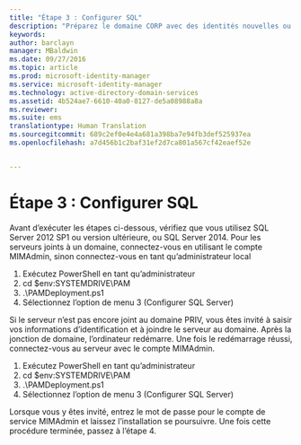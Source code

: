 ```yaml
---
title: "Étape 3 : Configurer SQL"
description: "Préparez le domaine CORP avec des identités nouvelles ou existantes à gérer avec Privileged Identity Manager à l’aide de scripts"
keywords: 
author: barclayn
manager: MBaldwin
ms.date: 09/27/2016
ms.topic: article
ms.prod: microsoft-identity-manager
ms.service: microsoft-identity-manager
ms.technology: active-directory-domain-services
ms.assetid: 4b524ae7-6610-40a0-8127-de5a08988a8a
ms.reviewer: 
ms.suite: ems
translationtype: Human Translation
ms.sourcegitcommit: 689c2ef0e4e4a681a398ba7e94fb3def525937ea
ms.openlocfilehash: a7d456b1c2baf31ef2d7ca801a567cf42eaef52e


---
```

# Étape 3 : Configurer SQL

Avant d’exécuter les étapes ci-dessous, vérifiez que vous utilisez SQL Server 2012 SP1 ou version ultérieure, ou SQL Server 2014. Pour les serveurs joints à un domaine, connectez-vous en utilisant le compte MIMAdmin, sinon connectez-vous en tant qu’administrateur local
1. Exécutez PowerShell en tant qu’administrateur
2. cd $env:SYSTEMDRIVE\PAM
3. .\PAMDeployment.ps1
4. Sélectionnez l’option de menu 3 (Configurer SQL Server)

  Si le serveur n’est pas encore joint au domaine PRIV, vous êtes invité à saisir vos informations d’identification et à joindre le serveur au domaine.
  Après la jonction de domaine, l’ordinateur redémarre. Une fois le redémarrage réussi, connectez-vous au serveur avec le compte MIMAdmin.

1. Exécutez PowerShell en tant qu’administrateur
2. cd $env:SYSTEMDRIVE\PAM
3. .\PAMDeployment.ps1
4. Sélectionnez l’option de menu 3 (Configurer SQL Server)

Lorsque vous y êtes invité, entrez le mot de passe pour le compte de service MIMAdmin et laissez l’installation se poursuivre. Une fois cette procédure terminée, passez à l’étape 4.



<!--HONumber=Sep16_HO4-->



